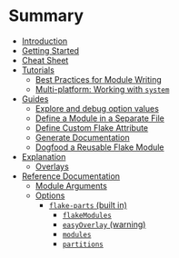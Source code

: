 # Summary

- [Introduction](./README.md)
- [Getting Started](./getting-started.md)
- [Cheat Sheet](./cheat-sheet.md)
- [Tutorials]()
  - [Best Practices for Module Writing](./best-practices-for-module-writing.md)
  - [Multi-platform: Working with `system`](./system.md)
- [Guides]()
  - [Explore and debug option values](./debug.md)
  - [Define a Module in a Separate File](./define-module-in-separate-file.md)
  - [Define Custom Flake Attribute](./define-custom-flake-attribute.md)
  - [Generate Documentation](./generate-documentation.md)
  - [Dogfood a Reusable Flake Module](./dogfood-a-reusable-module.md)
- [Explanation]()
  - [Overlays](./overlays.md)
- [Reference Documentation]()
  - [Module Arguments](./module-arguments.md)
  - [Options]()
    - [`flake-parts` (built in)](./options/flake-parts.md)
      - [`flakeModules`](./options/flake-parts-flakeModules.md)
      - [`easyOverlay` (warning)](./options/flake-parts-easyOverlay.md)
      - [`modules`](./options/flake-parts-modules.md)
      - [`partitions`](./options/flake-parts-partitions.md)
<!-- module list will be concatenated to the end -->
